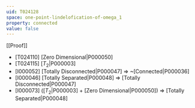 ```yaml
---
uid: T024128
space: one-point-lindelofication-of-omega_1
property: connected
value: false
---
```

[[Proof]]

* [T024110] [Zero Dimensional|P000050]
* [T024115] [$T_2$|P000003]
* [I000052] [Totally Disconnected|P000047] => ~[Connected|P000036]
* [I000046] [Totally Separated|P000048] => [Totally Disconnected|P000047]
* [I000073] ([$T_2$|P000003] + [Zero Dimensional|P000050]) => [Totally Separated|P000048]


